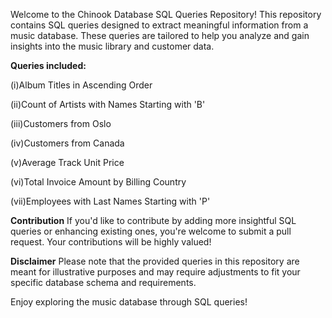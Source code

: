 Welcome to the Chinook Database SQL Queries Repository! This repository contains SQL queries designed to extract meaningful information from a music database. These queries are tailored to help you analyze and gain insights into the music library and customer data.

**Queries included:**

(i)Album Titles in Ascending Order

(ii)Count of Artists with Names Starting with 'B'

(iii)Customers from Oslo

(iv)Customers from Canada

(v)Average Track Unit Price

(vi)Total Invoice Amount by Billing Country

(vii)Employees with Last Names Starting with 'P'


**Contribution**
If you'd like to contribute by adding more insightful SQL queries or enhancing existing ones, you're welcome to submit a pull request. Your contributions will be highly valued!

**Disclaimer**
Please note that the provided queries in this repository are meant for illustrative purposes and may require adjustments to fit your specific database schema and requirements.

Enjoy exploring the music database through SQL queries!



